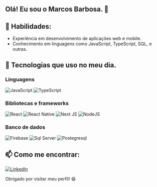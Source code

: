 ## Olá! Eu sou o Marcos Barbosa. 👋

## 🌟 Habilidades:
- Experiência em desenvolvimento de aplicações web e mobile.
- Conhecimento em linguagens como JavaScript, TypeScript, SQL, e outras.

## 🚀 Tecnologias que uso no meu dia.

### Linguagens
  ![JavaScript](https://img.shields.io/badge/javascript-%23323330.svg?style=for-the-badge&logo=javascript&logoColor=%23F7DF1E) 
  ![TypeScript](https://img.shields.io/badge/typescript-%23007ACC.svg?style=for-the-badge&logo=typescript&logoColor=white) 

### Bibliotecas e frameworks
  ![React](https://img.shields.io/badge/react-%2320232a.svg?style=for-the-badge&logo=react&logoColor=%2361DAFB) 
  ![React Native](https://img.shields.io/badge/react_native-%2320232a.svg?style=for-the-badge&logo=react&logoColor=%2361DAFB) 
  ![Next JS](https://img.shields.io/badge/Next-black?style=for-the-badge&logo=next.js&logoColor=white)
  ![NodeJS](https://img.shields.io/badge/node.js-6DA55F?style=for-the-badge&logo=node.js&logoColor=white) 

### Banco de dados
  ![Firebase](https://img.shields.io/badge/firebase-%23039BE5.svg?style=for-the-badge&logo=firebase) 
  ![Sql Server](https://img.shields.io/badge/Microsoft_SQL_Server-CC2927?style=for-the-badge&logo=microsoft-sql-server&logoColor=white)
  ![Postegresql](https://img.shields.io/badge/PostgreSQL-316192?style=for-the-badge&logo=postgresql&logoColor=white) 

## 📫 Como me encontrar:
[![LinkedIn](https://img.shields.io/badge/LinkedIn-%230077B5.svg?logo=linkedin&logoColor=white)](https://www.linkedin.com/in/marcos-barbosa-148224208)

Obrigado por visitar meu perfil! 😄



